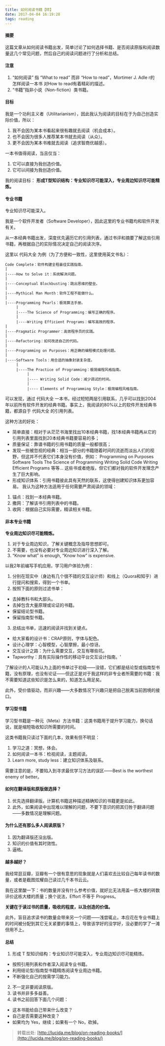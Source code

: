 ```yaml
---
title: 如何阅读书籍【转】
date: 2017-04-04 16:19:28
tags: reading
---
```


#### 摘要
这篇文章从如何阅读书籍出发，简单讨论了如何选择书籍、是否阅读原版和阅读数量这几个常见问题，然后自己的阅读问题进行了分析和总结。
<!-- more -->

#### 注意
  1.  “如何阅读” 指 “What to read” 而非 “How to read”，Mortimer J. Adle r的 怎样阅读一本书 对How to read有着精彩的描述。
  2.  “书籍”指非小说（Non-fiction）类书籍。
#### 目标
我是一个功利主义者（Utilitarianism），因此我认为阅读的目标在于为自己创造实际价值，所以：
1. 我不会因为某本书看起来很有趣就去阅读（机会成本）。
2. 也不会因为很多人推荐某本书就去阅读（从众）。
3. 更不会因为某本书难就去阅读（追求智商优越感）。

一本书值得阅读，当且仅当：
1. 它可以直接为我创造价值。
2. 它可以间接为我创造价值。

我的阅读目标：
**形成T型知识结构：专业知识尽可能深入，专业周边知识尽可能精炼。**

#### 专业书籍
专业知识尽可能深入。

我是一个软件开发者（Software Developer），因此这里的专业书籍均和软件开发有关。

从一本经典书籍出发，深度优先遍历它的引用列表，通过书评和摘要了解这些引用书籍，再根据自己的实际情况决定自己的阅读次序。

这里以 代码大全 为例（为了方便和一致性，这里使用英文书名）：
```
Code Complete：软件构建全程最佳实践指南。
|
|----How to Solve it：系统解决问题。
|
|----Conceptual Blockbusting：跳出思维的壁垒。
|
|----Mythical Man Month：软件工程不能做什么。
|
|----Programming Pearls：极简算法手册。
     |
     |----The Science of Programming：编写正确的程序。
     |
     |----Writing Efficient Programs：编写高效的程序。
|
|----Pragmatic Programmer：高效程序员的实践。
|
|----Refactoring：如何改进自己的代码。
|
|----Programming on Purposes：用正确的编程模式处理问题。
|
|----Software Tools：用合适的抽象封装复杂度。
     |
     |----The Practice of Programming：极简编程风格指南。
          |
          |---- Writing Solid Code：减少调试的时间。
          |
          |---- Elements of Programming Style：极简编程风格指南。

```
可以发现，通过 代码大全 一本书，经过短短两层引用联系，几乎可以找到2004年以前所有软件开发的经典书籍。事实上，我阅读的80%以上的软件开发经典书籍，都源自于 代码大全 的引用列表。

这种方法的好处：

- 简单直接：相对于从茫茫书海里找出10本经典书籍，找1本经典书籍再从它的引用列表里面找到20本经典书籍要容易的多；
- 质量保证：靠谱书籍的引用书籍的质量一般都很高；
- 发现一些被忽视的经典：相当一部分的书籍随着时间的流逝而淡出人们的视野，但这并不代表它们本身没有价值，例如：
Programming on Purposes
Software Tools
The Science of Programming
Writing Solid Code
Writing Efficient Programs
等等… 这些书或者绝版，但它们都对我的软件开发理念产生了巨大影响。
- 形成知识体系：引用书籍彼此具有天然的联系，这使得创建知识体系更加容易。
我认为这种方法适用于任何需要严肃阅读的领域：
1. 锚点：找到一本经典书籍。
2. 撒网：了解该书引用列表中的书籍。
3. 收网：根据自己实际需要，精读相关书籍。

#### 非本专业书籍
__专业周边知识尽可能精炼。__

1. 对于专业周边知识，了解关键概念及指导思想即可。
2. 不需要，也没有必要对专业周边知识进行深入了解。
3. “Know what” is enough, “Know how” is expensive.

以我2年前编写手机应用，学习用户体验为例：

1. 分别在现实中（身边有几个很不错的交互设计师）和线上（Quora和知乎）进行提问和搜索，得到一个书单。
2. 按照下面的原则过滤书单：
- 去掉教科书和大部头。
- 去掉包含大量原理或论证的书籍。
- 保留结论型书籍。
- 保留指南型书籍。
3. 总结出书单，迅速的阅读并找到关键点。
- 给大家看的设计书：CRAP原则，字体与配色。
- 设计心理学：心智模型，心智摩擦，最小惊讶。
- 交互设计之路：为什么需要交互，交互有哪些坑。
- Tapworthy：具有实际操作性的移动平台交互设计指南。'

了解设计的人可能认为上面的书单过于初级——没错，它们都是结论型或指南型书籍，没有原理，也没有论证——但这正是对于我这样的非专业者所需要的书籍：我不需要知道这些知识是怎么来的，知道怎么用足矣。

此外，受价值驱动，而非兴趣——大多数情况下兴趣只是把自己脱离当前困境的接口。
#### 学习型书籍
学习型书籍是一种元（Meta）方法书籍：这类书籍用于提升学习能力，换句话说，就是缩短吸收知识所需要的时间。

这类书籍我只读过下面的几本，效果有但不明显：

1. 学习之道：冥想，体会。
2. 如何阅读一本书：检视阅读，主题阅读。
3. Learn more, study less：建立知识体系及联系。

需要注意的是，不要陷入到寻求最优学习方法的误区——Best is the worthest enemy of better。


#### 如何在翻译版和原版做选择？

1. 优先选择翻译版。计算机书籍这种描述精确知识的书籍更是如此。
2. 此外，如果阅读中出现难以理解的问题，不要下意识的把其归咎于翻译问题——多数情况是理解问题。
#### 为什么还有那么多人阅读原版？

1. 因为翻译版还没出版。
2. 知识的价值有其时效性。
3. 逼格。
#### 越多越好？
我经常逛豆瓣，豆瓣有一个很有意思的现象就是人们喜欢去比较自己每年读书的数量，或者是截图炫耀自己读过几千本书云云。

我在这里酸一下：书的数量并没有什么参考价值，就好比无法用盖一栋大楼的砖数评价这栋大楼的质量；换个说法，Effort 不等于 Progress。

__关键在于读过书的质量，吸收的程度，以及创造的价值。__

此外，盲目追求读书的数量会带来另一个问题——浅尝辄止。本应花在专业书籍上的时间被分配到其它无关紧要的事情上，导致该学好的没学好，没必要的学了一滩但用不上。
#### 总结
1. 形成 T 型知识结构：专业知识尽可能深入，专业周边知识尽可能精炼。
- 按照引用列表和作者深入阅读专业书籍。
- 利用结论型/指南型书籍精炼阅读专业周边书籍。
- 不断强化自己的按需学习能力。
2. 不一定非要阅读原版。
3. 读书并非多多益善。
4. 读书之前回答下面几个问题：
- 这本书能给自己带来什么改变？
- 自己是否需要这种改变？
- 如果均为 Yes，继续；如果有一个 No，砍掉。

> 转载出处:  [http://lucida.me/blog/on-reading-books/](http://lucida.me/blog/on-reading-books/)





